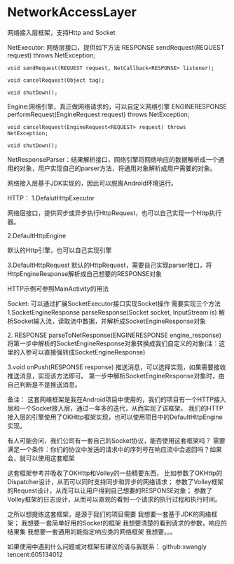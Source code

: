 # NetworkAccessLayer
网络接入层框架，支持Http and Socket

NetExecutor: 网络层接口，提供如下方法
    RESPONSE sendRequest(REQUEST request) throws NetException;

    void sendRequest(REQUEST request, NetCallback<RESPONSE> listener);

    void cancelRequest(Object tag);

    void shutDown();

Engine:网络引擎，真正做网络请求的，可以自定义网络引擎
    ENGINERESPONSE performRequest(EngineRequest<REQUEST> request) throws NetException;

    void cancelRequest(EngineRequest<REQUEST> request) throws NetException;

    void shutDown();

NetResponseParser：结果解析接口，网络引擎将网络响应的数据解析成一个通用的对象，用户实现自己的parser方法，将通用对象解析成用户需要的对象。



网络接入层基于JDK实现的，因此可以脱离Android环境运行。


HTTP：
1.DefalutHttpExecutor  

网络层接口，提供同步或异步执行HttpRequest，也可以自己实现一个Http执行器。

2.DefaultHttpEngine

默认的Http引擎，也可以自己实现引擎

3.DefaultHttpRequest 
默认的HttpRequest，需要自己实现parser接口，将HttpEngineResponse解析成自己想要的RESPONSE对象

HTTP示例可参照MainActivity的用法

Socket:
可以通过扩展SocketExecutor接口实现Socket操作
需要实现三个方法
1.SocketEngineResponse parseResponse(Socket socket, InputStream is)
解析Socket输入流，读取流中数据，并解析成SocketEngineResponse对象

2.<ENGINERESPONSE extends EngineResponse> RESPONSE parseToNetResponse(ENGINERESPONSE engine_response)
将第一步中解析的SocketEngineResponse对象转换成我们自定义的对象(注：这里的入参可以直接强转成SocketEngineResponse)

3.void onPush(RESPONSE response) 
推送消息，可以选择实现，如果需要接收推送消息，实现该方法即可。
第一步中解析SocketEngineResponse对象时，由自己判断是不是推送消息。



备注：
这套网络框架是我在Android项目中使用的，我们的项目有一个HTTP接入层和一个Socket接入层，通过一年多的迭代，从而实现了该框架。
我们的HTTP接入层的引擎使用了OKHttp框架实现，也可以使用项目中的DefaultHttpEngine实现。

有人可能会问，我们公司有一套自己的Socket协议，能否使用这套框架吗？
需要满足一个条件：你们的协议中发送的请求中的序列号在响应流中会返回吗？如果会，就可以使用这套框架

这套框架参考并吸收了OKHttp和Volley的一些精要东西，
比如参数了OKHttp的Dispatcher设计，从而可以同时支持同步和异步的网络请求；
参数了Volley框架的Request设计，从而可以让用户得到自己想要的RESPONSE对象；
参数了Volley框架的日志设计，从而可以直观的看到一个请求的执行过程和执行时间。

之所以想提练这套框架，是源于我们的项目需要
我想要一套基于JDK的网络框架；
我想要一套简单好用的Socket的框架
我想要清楚的看到请求的参数，响应的结果集
我想要一套通用的能指定响应类的网络框架
我想要。。。

如果使用中遇到什么问题或对框架有建议的请与我联系：
github:xwangly
tencent:605134012
